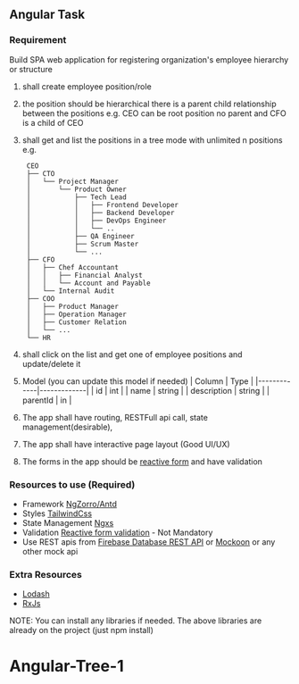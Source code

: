 
## Angular Task

### Requirement
Build SPA web application for registering organization's employee hierarchy or structure
1. shall create employee position/role
2. the position should be hierarchical there is a parent child relationship between the positions
  e.g. CEO can be root position no parent and CFO is a child of CEO
3. shall get and list the positions in a tree mode with unlimited n positions
e.g.

        CEO
        ├── CTO
        │   └── Project Manager
        │       └── Product Owner
        │           ├── Tech Lead
        │           │   ├── Frontend Developer
        │           │   ├── Backend Developer
        │           │   ├── DevOps Engineer
        │           │   └── ..
        │           ├── QA Engineer
        │           ├── Scrum Master
        │           └── ...
        ├── CFO
        │   ├── Chef Accountant
        │   │   ├── Financial Analyst
        │   │   └── Account and Payable
        │   └── Internal Audit
        ├── COO
        │   ├── Product Manager
        │   ├── Operation Manager
        │   ├── Customer Relation
        │   └── ...
        └── HR
4. shall click on the list and get one of employee positions and update/delete it
5. Model (you can update this model if needed)
    | Column      |    Type     |
    |-------------|-------------|
    | id          | int         |
    | name        | string      |
    | description | string      |
    | parentId    | in          |
6. The app shall have routing, RESTFull api call, state management(desirable),
7. The app shall have interactive page layout (Good UI/UX)
8. The forms in the app should be [reactive form](https://angular.io/guide/reactive-forms) and have validation

### Resources to use (Required)
- Framework [NgZorro/Antd](https://ng.ant.design/docs/introduce/en)
- Styles [TailwindCss](https://tailwindcss.com/)
- State Management [Ngxs](https://www.ngxs.io/)
- Validation [Reactive form validation](https://www.npmjs.com/package/@rxweb/reactive-form-validators) - Not Mandatory
- Use REST apis from [Firebase Database REST API](https://firebase.google.com/docs/reference/rest/database) or [Mockoon](https://mockoon.com/) or any other mock api

### Extra Resources
- [Lodash](https://lodash.com/docs/)
- [RxJs](https://rxjs.dev/)


NOTE: You can install any libraries if needed.
The above libraries are already on the project (just npm install)
# Angular-Tree-1
